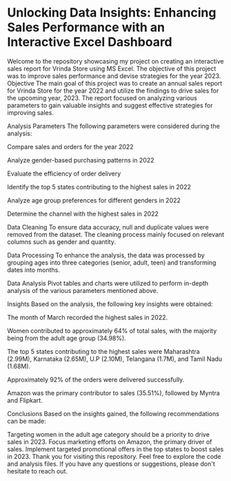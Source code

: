 # Unlocking Data Insights: Enhancing Sales Performance with an Interactive Excel Dashboard
Welcome to the repository showcasing my project on creating an interactive sales report for Vrinda Store using MS Excel. The objective of this project was to improve sales performance and devise strategies for the year 2023.
Objective
The main goal of this project was to create an annual sales report for Vrinda Store for the year 2022 and utilize the findings to drive sales for the upcoming year, 2023. The report focused on analyzing various parameters to gain valuable insights and suggest effective strategies for improving sales.

Analysis Parameters
The following parameters were considered during the analysis:

Compare sales and orders for the year 2022

Analyze gender-based purchasing patterns in 2022

Evaluate the efficiency of order delivery

Identify the top 5 states contributing to the highest sales in 2022

Analyze age group preferences for different genders in 2022

Determine the channel with the highest sales in 2022

Data Cleaning
To ensure data accuracy, null and duplicate values were removed from the dataset. The cleaning process mainly focused on relevant columns such as gender and quantity.

Data Processing
To enhance the analysis, the data was processed by grouping ages into three categories (senior, adult, teen) and transforming dates into months.

Data Analysis
Pivot tables and charts were utilized to perform in-depth analysis of the various parameters mentioned above.

Insights
Based on the analysis, the following key insights were obtained:

The month of March recorded the highest sales in 2022.

Women contributed to approximately 64% of total sales, with the majority being from the adult age group (34.98%).

The top 5 states contributing to the highest sales were Maharashtra (2.99M), Karnataka (2.65M), U.P (2.10M), Telangana (1.7M), and Tamil Nadu (1.68M).

Approximately 92% of the orders were delivered successfully.

Amazon was the primary contributor to sales (35.51%), followed by Myntra and Flipkart.

Conclusions
Based on the insights gained, the following recommendations can be made:

Targeting women in the adult age category should be a priority to drive sales in 2023.
Focus marketing efforts on Amazon, the primary driver of sales.
Implement targeted promotional offers in the top states to boost sales in 2023.
Thank you for visiting this repository. Feel free to explore the code and analysis files. If you have any questions or suggestions, please don't hesitate to reach out.

